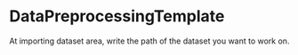 # DataPreprocessingTemplate
 At importing dataset area, write the path of the dataset you want to work on.
